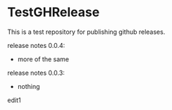 # TestGHRelease

This is a test repository for publishing github releases.

release notes 0.0.4:
- more of the same

release notes 0.0.3:
- nothing

edit1
